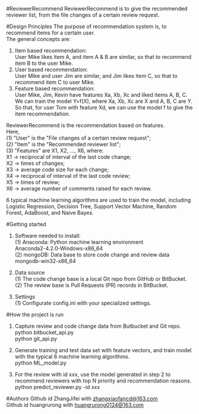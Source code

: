#ReviewerRecommend
ReviewerRecommend is to give the recommended reviewer list, from the file changes of a certain review request. 

#Design Principles
The purpose of recommendation system is, to recommend items for a certain user.  
The general concepts are:    
1. Item based recommendation:  
User Mike likes item A, and item A & B are similar, so that to recommend item B to the user Mike.  
2. User based recommendation:  
User Mike and user Jim are similar, and Jim likes item C, so that to recommend item C to user Mike.  
3. Feature based recommendation:  
User Mike, Jim, Kevin have features Xa, Xb, Xc and liked items A, B, C.   
We can train the model Y=f(X), where Xa, Xb, Xc are X and A, B, C are Y.   
So that, for user Tom with feature Xd, we can use the model f to give the item recommendation.  

ReviewerRecommend is the recommendation based on features.  
Here,  
(1) "User" is the "File changes of a certain review request";  
(2) "Item" is the "Recommended reviewer list";   
(3) "Features" are X1, X2, ..., X6, where:  
 X1 -> reciprocal of interval of the last code change;  
 X2 -> times of changes;  
 X3 -> average code size for each change;  
 X4 -> reciprocal of interval of the last code review;  
 X5 -> times of review;  
 X6 -> average number of comments raised for each review.  
  
6 typical machine learning algorithms are used to train the model, including Logistic Regression, Decision Tree, Support Vector Machine, Random Forest, AdaBoost, and Naive Bayes.   

#Getting started
1. Software needed to install:  
(1) Anaconda: Python machine learning environment  
Anaconda2-4.2.0-Windows-x86_64  
(2) mongoDB: Data base to store code change and review data  
mongodb-win32-x86_64  

2. Data source  
(1) The code change base is a local Git repo from GitHub or BitBucket.  
(2) The review base is Pull Requests (PR) records in BitBucket.  
  
3. Settings  
(1) Configurate config.ini with your specialized settings.   
  
#How the project is run
1. Capture review and code change data from Butbucket and Git repo.  
python bitbucket_api.py  
python git_api.py  

2. Generate training and test data set with feature vectors, and train model with the typical 6 machine learning algorithms.  
python ML_model.py  

3. For the review with id xxx, use the model generated in step 2 to recommend reviewers with top N priority and recommendation reasons.  
python predict_reviewer.py -id xxx  



#Authors
Github id ZhangJifei with zhangxiaofancd@163.com  
Github id huangrurong with huangrurong0124@163.com  

